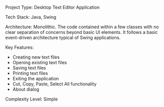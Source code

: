 Project Type: Desktop Text Editor Application

Tech Stack: Java, Swing

Architecture: Monolithic. The code contained within a few classes with no clear separation of concerns beyond basic UI elements. It follows a basic event-driven architecture typical of Swing applications.

Key Features:
- Creating new text files
- Opening existing text files
- Saving text files
- Printing text files
- Exiting the application
- Cut, Copy, Paste, Select All functionality
- About dialog

Complexity Level: Simple

